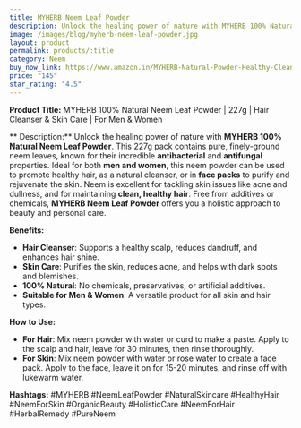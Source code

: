 ```yaml
---
title: MYHERB Neem Leaf Powder
description: Unlock the healing power of nature with MYHERB 100% Natural Neem Leaf Powder.
image: /images/blog/myherb-neem-leaf-powder.jpg
layout: product
permalink: products/:title
category: Neem
buy_now_link: https://www.amazon.in/MYHERB-Natural-Powder-Healthy-Cleanser/dp/B08FYJ9VJ4/ref=sr_1_35?crid=1U65A0ZJY2B5Y&tag=m0150-21
price: "145"
star_rating: "4.5"
---
```

**Product Title:** MYHERB 100% Natural Neem Leaf Powder | 227g | Hair Cleanser & Skin Care | For Men & Women

** Description:**
Unlock the healing power of nature with **MYHERB 100% Natural Neem Leaf Powder**. This 227g pack contains pure, finely-ground neem leaves, known for their incredible **antibacterial** and **antifungal** properties. Ideal for both **men and women**, this neem powder can be used to promote healthy hair, as a natural cleanser, or in **face packs** to purify and rejuvenate the skin. Neem is excellent for tackling skin issues like acne and dullness, and for maintaining **clean, healthy hair**. Free from additives or chemicals, **MYHERB Neem Leaf Powder** offers you a holistic approach to beauty and personal care.

**Benefits:**
- **Hair Cleanser**: Supports a healthy scalp, reduces dandruff, and enhances hair shine.
- **Skin Care**: Purifies the skin, reduces acne, and helps with dark spots and blemishes.
- **100% Natural**: No chemicals, preservatives, or artificial additives.
- **Suitable for Men & Women**: A versatile product for all skin and hair types.

**How to Use:**
- **For Hair**: Mix neem powder with water or curd to make a paste. Apply to the scalp and hair, leave for 30 minutes, then rinse thoroughly.
- **For Skin**: Mix neem powder with water or rose water to create a face pack. Apply to the face, leave it on for 15-20 minutes, and rinse off with lukewarm water.

**Hashtags:**
#MYHERB #NeemLeafPowder #NaturalSkincare #HealthyHair #NeemForSkin #OrganicBeauty #HolisticCare #NeemForHair #HerbalRemedy #PureNeem
